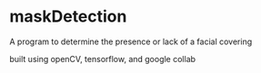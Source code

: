 # maskDetection
A program to determine the presence or lack of a facial covering

built using openCV, tensorflow, and google collab

